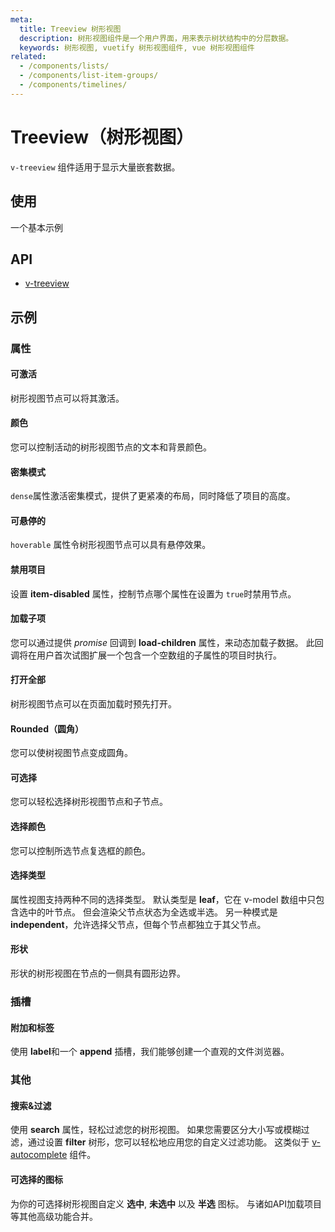 ```yaml
---
meta:
  title: Treeview 树形视图
  description: 树形视图组件是一个用户界面，用来表示树状结构中的分层数据。
  keywords: 树形视图, vuetify 树形视图组件, vue 树形视图组件
related:
  - /components/lists/
  - /components/list-item-groups/
  - /components/timelines/
---
```


# Treeview（树形视图）

`v-treeview` 组件适用于显示大量嵌套数据。

<entry-ad />

## 使用

一个基本示例

<example file="v-treeview/usage" />

## API

- [v-treeview](/api/v-treeview)

<inline-api page="components/treeview" />

## 示例

### 属性

#### 可激活

树形视图节点可以将其激活。

<example file="v-treeview/prop-activatable" />

#### 颜色

您可以控制活动的树形视图节点的文本和背景颜色。

<example file="v-treeview/prop-color" />

#### 密集模式

`dense`属性激活密集模式，提供了更紧凑的布局，同时降低了项目的高度。

<example file="v-treeview/prop-dense" />

#### 可悬停的

`hoverable` 属性令树形视图节点可以具有悬停效果。

<example file="v-treeview/prop-hoverable" />

#### 禁用项目

设置 **item-disabled** 属性，控制节点哪个属性在设置为 `true`时禁用节点。

<example file="v-treeview/prop-item-disabled" />

#### 加载子项

您可以通过提供 _promise_ 回调到 **load-children** 属性，来动态加载子数据。 此回调将在用户首次试图扩展一个包含一个空数组的子属性的项目时执行。

<example file="v-treeview/prop-load-children" />

#### 打开全部

树形视图节点可以在页面加载时预先打开。

<example file="v-treeview/prop-open-all" />

#### Rounded（圆角）

您可以使树视图节点变成圆角。

<example file="v-treeview/prop-rounded" />

#### 可选择

您可以轻松选择树形视图节点和子节点。

<example file="v-treeview/prop-selectable" />

#### 选择颜色

您可以控制所选节点复选框的颜色。

<example file="v-treeview/prop-selected-color" />

#### 选择类型

属性视图支持两种不同的选择类型。 默认类型是 **leaf**，它在 v-model 数组中只包含选中的叶节点。 但会渲染父节点状态为全选或半选。 另一种模式是 **independent**，允许选择父节点，但每个节点都独立于其父节点。

<example file="v-treeview/prop-selection-type" />

#### 形状

形状的树形视图在节点的一侧具有圆形边界。

<example file="v-treeview/prop-shaped" />

### 插槽

#### 附加和标签

使用 **label**和一个 **append** 插槽，我们能够创建一个直观的文件浏览器。

<example file="v-treeview/slot-append-and-label" />

### 其他

#### 搜索&过滤

使用 **search** 属性，轻松过滤您的树形视图。 如果您需要区分大小写或模糊过滤，通过设置 **filter** 树形，您可以轻松地应用您的自定义过滤功能。 这类似于 [v-autocomplete](/components/autocompletes) 组件。

<example file="v-treeview/misc-search-and-filter" />

#### 可选择的图标

为你的可选择树形视图自定义 **选中**, **未选中** 以及 **半选** 图标。 与诸如API加载项目等其他高级功能合并。

<example file="v-treeview/misc-selectable-icons" />

<backmatter />
